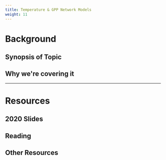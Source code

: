```yaml
---
title: Temperature & GPP Network Models
weight: 11
---
```


# Background

## Synopsis of Topic


## Why we're covering it

------
# Resources

## 2020 Slides


## Reading

## Other Resources